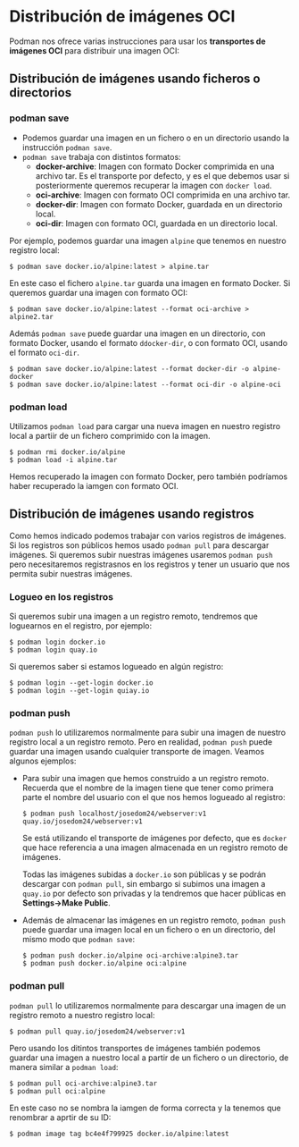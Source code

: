 # Distribución de imágenes OCI

Podman nos ofrece varias instrucciones para usar los **transportes de imágenes OCI** para distribuir una imagen OCI:

## Distribución de imágenes usando ficheros o directorios

### podman save

* Podemos guardar una imagen en un fichero o en un directorio usando la instrucción `podman save`. 
* `podman save` trabaja con distintos formatos:
    * **docker-archive**: Imagen con formato Docker comprimida en una archivo tar. Es el transporte por defecto, y es el que debemos usar si posteriormente queremos recuperar la imagen con `docker load`.
    * **oci-archive**: Imagen con formato OCI comprimida en una archivo tar.
    * **docker-dir**: Imagen con formato Docker, guardada en un directorio local.
    * **oci-dir**: Imagen con formato OCI, guardada en un directorio local.

Por ejemplo, podemos guardar una imagen `alpine` que tenemos en nuestro registro local:

```
$ podman save docker.io/alpine:latest > alpine.tar
```
En este caso el fichero `alpine.tar` guarda una imagen en formato Docker. Si queremos guardar una imagen con formato OCI:

```
$ podman save docker.io/alpine:latest --format oci-archive > alpine2.tar
```

Además `podman save` puede guardar una imagen en un directorio, con formato Docker, usando el formato `ddocker-dir`, o con formato OCI, usando el formato `oci-dir`.
    
```
$ podman save docker.io/alpine:latest --format docker-dir -o alpine-docker
$ podman save docker.io/alpine:latest --format oci-dir -o alpine-oci
```

### podman load

Utilizamos `podman load` para cargar una nueva imagen en nuestro registro local a partiir de un fichero comprimido con la imagen.

```
$ podman rmi docker.io/alpine
$ podman load -i alpine.tar
```

Hemos recuperado la imagen con formato Docker, pero también podríamos haber recuperado la iamgen con formato OCI.

## Distribución de imágenes usando registros

Como hemos indicado podemos trabajar con varios registros de imágenes. Si los registros son públicos hemos usado `podman pull` para descargar imágenes. Si queremos subir nuestras imágenes usaremos `podman push` pero necesitaremos registrasnos en los registros y tener un usuario que nos permita subir nuestras imágenes.

### Logueo en los registros

Si queremos subir una imagen a un registro remoto, tendremos que loguearnos en el registro, por ejemplo:

```
$ podman login docker.io
$ podman login quay.io
```

Si queremos saber si estamos logueado en algún registro:

```
$ podman login --get-login docker.io
$ podman login --get-login quiay.io
```

### podman push

`podman push` lo utilizaremos normalmente para subir una imagen de nuestro registro local a un registro remoto. Pero en realidad, `podman push` puede guardar una imagen usando cualquier transporte de imagen. Veamos algunos ejemplos:

* Para subir una imagen que hemos construido a un registro remoto. Recuerda que el nombre de la imagen tiene que tener como primera parte el nombre del usuario con el que nos hemos logueado al registro:

    ```
    $ podman push localhost/josedom24/webserver:v1 quay.io/josedom24/webserver:v1
    ```
    Se está utilizando el transporte de imágenes por defecto, que es `docker` que hace referencia a una imagen almacenada en un registro remoto de imágenes.

    Todas las imágenes subidas a `docker.io` son públicas y se podrán descargar con `podman pull`, sin embargo si subimos una imagen a `quay.io` por defecto son privadas y la tendremos que hacer públicas en **Settings->Make Public**.

* Además de almacenar las imágenes en un registro remoto, `podman push` puede guardar una imagen local en un fichero o en un directorio, del mismo modo que `podman save`:
    ```
    $ podman push docker.io/alpine oci-archive:alpine3.tar
    $ podman push docker.io/alpine oci:alpine
    ```
 
### podman pull

`podman pull` lo utilizaremos normalmente para descargar una imagen de un registro remoto a nuestro registro local:

```
$ podman pull quay.io/josedom24/webserver:v1
```

Pero usando los ditintos transportes de imágenes también podemos guardar una imagen a nuestro local a partir de un fichero o un directorio, de manera similar a `podman load`:

```
$ podman pull oci-archive:alpine3.tar
$ podman pull oci:alpine
```

En este caso no se nombra la iamgen de forma correcta y la tenemos que renombrar a aprtir de su ID:

```
$ podman image tag bc4e4f799925 docker.io/alpine:latest
```